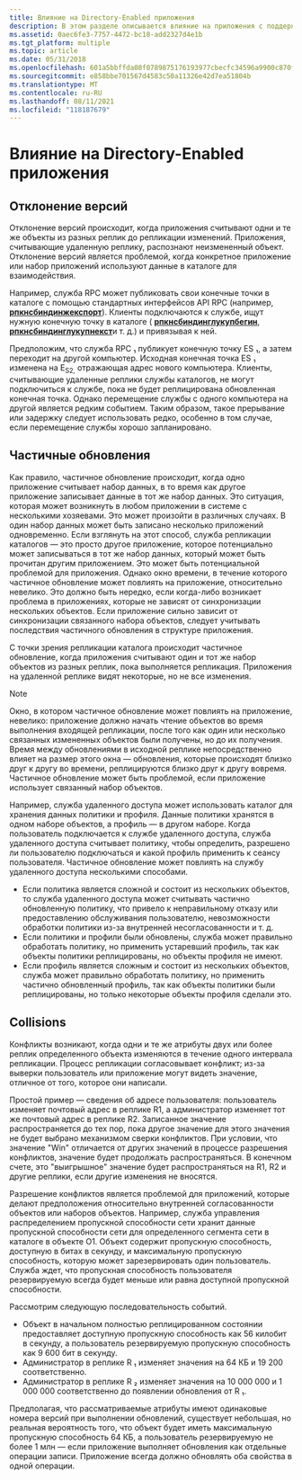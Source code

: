 ```yaml
---
title: Влияние на Directory-Enabled приложения
description: В этом разделе описывается влияние на приложения с поддержкой каталогов, когда происходит отклонение версий, частичные обновления или конфликты.
ms.assetid: 0aec6fe3-7757-4472-bc18-add2327d4e1b
ms.tgt_platform: multiple
ms.topic: article
ms.date: 05/31/2018
ms.openlocfilehash: 601a5bbffda08f0789875176193977cbecfc34596a9900c870f81cfd677b9ef7
ms.sourcegitcommit: e858bbe701567d4583c50a11326e42d7ea51804b
ms.translationtype: MT
ms.contentlocale: ru-RU
ms.lasthandoff: 08/11/2021
ms.locfileid: "118187679"
---
```

# <a name="impact-on-directory-enabled-applications"></a>Влияние на Directory-Enabled приложения

## <a name="version-skew"></a>Отклонение версий

Отклонение версий происходит, когда приложения считывают одни и те же объекты из разных реплик до репликации изменений. Приложения, считывающие удаленную реплику, распознают неизмененный объект. Отклонение версий является проблемой, когда конкретное приложение или набор приложений используют данные в каталоге для взаимодействия.

Например, служба RPC может публиковать свои конечные точки в каталоге с помощью стандартных интерфейсов API RPC (например, [**рпкнсбиндинжекспорт**](/windows/desktop/api/rpcnsi/nf-rpcnsi-rpcnsbindingexporta)). Клиенты подключаются к службе, ищут нужную конечную точку в каталоге ( [**рпкнсбиндинглукупбегин**](/windows/desktop/api/rpcnsi/nf-rpcnsi-rpcnsbindinglookupbegina), [**рпкнсбиндинглукупнекст**](/windows/desktop/api/rpcnsi/nf-rpcnsi-rpcnsbindinglookupnext)и т. д.) и привязывая к ней.

Предположим, что служба RPC ₁ публикует конечную точку ES ₁, а затем переходит на другой компьютер. Исходная конечная точка ES ₁ изменена на E<sub>S2,</sub> отражающая адрес нового компьютера. Клиенты, считывающие удаленные реплики службы каталогов, не могут подключиться к службе, пока не будет реплицирована обновленная конечная точка. Однако перемещение службы с одного компьютера на другой является редким событием. Таким образом, такое прерывание или задержку следует использовать редко, особенно в том случае, если перемещение службы хорошо запланировано.

## <a name="partial-updates"></a>Частичные обновления

Как правило, частичное обновление происходит, когда одно приложение считывает набор данных, в то время как другое приложение записывает данные в тот же набор данных. Это ситуация, которая может возникнуть в любом приложении в системе с несколькими хозяевами. Это может произойти в различных случаях. В один набор данных может быть записано несколько приложений одновременно. Если взглянуть на этот способ, служба репликации каталогов — это просто другое приложение, которое потенциально может записываться в тот же набор данных, который может быть прочитан другим приложением. Это может быть потенциальной проблемой для приложения. Однако окно времени, в течение которого частичное обновление может повлиять на приложение, относительно невелико. Это должно быть нередко, если когда-либо возникает проблема в приложениях, которые не зависят от синхронизации нескольких объектов. Если приложение сильно зависит от синхронизации связанного набора объектов, следует учитывать последствия частичного обновления в структуре приложения.

С точки зрения репликации каталога происходит частичное обновление, когда приложения считывают один и тот же набор объектов из разных реплик, пока выполняется репликация. Приложения на удаленной реплике видят некоторые, но не все изменения.

> [!Note]  
> Окно, в котором частичное обновление может повлиять на приложение, невелико: приложение должно начать чтение объектов во время выполнения входящей репликации, после того как один или несколько связанных измененных объектов были получены, но до их получения. Время между обновлениями в исходной реплике непосредственно влияет на размер этого окна — обновления, которые происходят близко друг к другу во времени, реплицируются близко друг к другу вовремя. Частичное обновление может быть проблемой, если приложение использует связанный набор объектов.

 

Например, служба удаленного доступа может использовать каталог для хранения данных политики и профиля. Данные политики хранятся в одном наборе объектов, а профиль — в другом наборе. Когда пользователь подключается к службе удаленного доступа, служба удаленного доступа считывает политику, чтобы определить, разрешено ли пользователю подключаться и какой профиль применить к сеансу пользователя. Частичное обновление может повлиять на службу удаленного доступа несколькими способами.

-   Если политика является сложной и состоит из нескольких объектов, то служба удаленного доступа может считывать частично обновленную политику, что привело к неправильному отказу или предоставлению обслуживания пользователю, невозможности обработки политики из-за внутренней несогласованности и т. д.
-   Если политики и профили были обновлены, служба может правильно обработать политику, но применить устаревший профиль, так как объекты политики реплицированы, но объекты профиля не имеют.
-   Если профиль является сложным и состоит из нескольких объектов, служба может правильно обработать политику, но применить частично обновленный профиль, так как объекты политики были реплицированы, но только некоторые объекты профиля сделали это.

## <a name="collisions"></a>Collisions

Конфликты возникают, когда одни и те же атрибуты двух или более реплик определенного объекта изменяются в течение одного интервала репликации. Процесс репликации согласовывает конфликт; из-за выверки пользователь или приложение могут видеть значение, отличное от того, которое они написали.

Простой пример — сведения об адресе пользователя: пользователь изменяет почтовый адрес в реплике R1, а администратор изменяет тот же почтовый адрес в реплике R2. Записанное значение распространяется до тех пор, пока другое значение для этого значения не будет выбрано механизмом сверки конфликтов. При условии, что значение "Win" отличается от других значений в процессе разрешения конфликтов, значение будет продолжать распространяться. В конечном счете, это "выигрышное" значение будет распространяться на R1, R2 и другие реплики, если другие изменения не вносятся.

Разрешение конфликтов является проблемой для приложений, которые делают предположения относительно внутренней согласованности объектов или наборов объектов. Например, служба управления распределением пропускной способности сети хранит данные пропускной способности сети для определенного сегмента сети в каталоге в объекте O1. Объект содержит пропускную способность, доступную в битах в секунду, и максимальную пропускную способность, которую может зарезервировать один пользователь. Служба ждет, что пропускная способность пользователя резервируемую всегда будет меньше или равна доступной пропускной способности.

Рассмотрим следующую последовательность событий.

-   Объект в начальном полностью реплицированном состоянии предоставляет доступную пропускную способность как 56 килобит в секунду, а пользователь резервируемую пропускную способность как 9 600 бит в секунду.
-   Администратор в реплике R ₁ изменяет значения на 64 КБ и 19 200 соответственно.
-   Администратор в реплике R ₂ изменяет значения на 10 000 000 и 1 000 000 соответственно до появлении обновления от R ₁.

Предполагая, что рассматриваемые атрибуты имеют одинаковые номера версий при выполнении обновлений, существует небольшая, но реальная вероятность того, что объект будет иметь максимальную пропускную способность 64 КБ, а пользователь резервируемую не более 1 млн — если приложение выполняет обновления как отдельные операции записи. Приложение всегда должно обновлять оба свойства в одной операции.

 

 